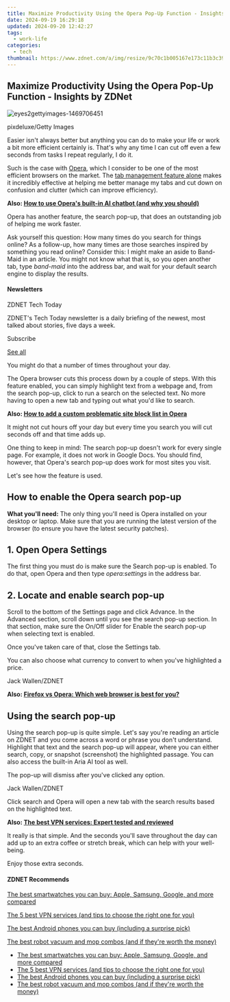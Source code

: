 ```yaml
---
title: Maximize Productivity Using the Opera Pop-Up Function - Insights by ZDNet
date: 2024-09-19 16:29:18
updated: 2024-09-20 12:42:27
tags:
  - work-life
categories:
  - tech
thumbnail: https://www.zdnet.com/a/img/resize/9c70c1b005167e173c11b3c39cce9231358a074c/2023/09/20/c222ba5e-7030-4e09-b9db-8e7374aacaf9/eyes2gettyimages-1469706451.jpg?width=278&height=156&fit=crop&auto=webp
---
```


## Maximize Productivity Using the Opera Pop-Up Function - Insights by ZDNet

![eyes2gettyimages-1469706451](https://www.zdnet.com/a/img/resize/40dcaca8dda7d64e97bb0e7c3b101c64841e2ef9/2023/09/20/c222ba5e-7030-4e09-b9db-8e7374aacaf9/eyes2gettyimages-1469706451.jpg?auto=webp&width=1280)

pixdeluxe/Getty Images

Easier isn't always better but anything you can do to make your life or work a bit more efficient certainly is. That's why any time I can cut off even a few seconds from tasks I repeat regularly, I do it.

Such is the case with [Opera](https://www.zdnet.com/article/o/), which I consider to be one of the most efficient browsers on the market. The [tab management feature alone](https://www.zdnet.com/home-and-office/work-life/opera-workspaces-is-tab-management-perfection/) makes it incredibly effective at helping me better manage my tabs and cut down on confusion and clutter (which can improve efficiency). 

**Also: [How to use Opera's built-in AI chatbot (and why you should)](https://www.zdnet.com/article/how-to-use-operas-built-in-ai-chatbot-and-why-you-should/)**

Opera has another feature, the search pop-up, that does an outstanding job of helping me work faster.

Ask yourself this question: How many times do you search for things online? As a follow-up, how many times are those searches inspired by something you read online? Consider this: I might make an aside to Band-Maid in an article. You might not know what that is, so you open another tab, type _band-maid_ into the address bar, and wait for your default search engine to display the results.

#### Newsletters

ZDNET Tech Today

ZDNET's Tech Today newsletter is a daily briefing of the newest, most talked about stories, five days a week.

 Subscribe

[See all](https://www.zdnet.com/newsletters/)

You might do that a number of times throughout your day. 

The Opera browser cuts this process down by a couple of steps. With this feature enabled, you can simply highlight text from a webpage and, from the search pop-up, click to run a search on the selected text. No more having to open a new tab and typing out what you'd like to search.

**Also: [How to add a custom problematic site block list in Opera](https://www.zdnet.com/article/how-to-add-a-custom-problematic-site-block-list-in-opera/)**

It might not cut hours off your day but every time you search you will cut seconds off and that time adds up.

One thing to keep in mind: The search pop-up doesn't work for every single page. For example, it does not work in Google Docs. You should find, however, that Opera's search pop-up does work for most sites you visit.

Let's see how the feature is used.

## How to enable the Opera search pop-up

**What you'll need:** The only thing you'll need is Opera installed on your desktop or laptop. Make sure that you are running the latest version of the browser (to ensure you have the latest security patches).

## 1\. Open Opera Settings

The first thing you must do is make sure the Search pop-up is enabled. To do that, open Opera and then type _opera:settings_ in the address bar.

## 2\. Locate and enable search pop-up

Scroll to the bottom of the Settings page and click Advance. In the Advanced section, scroll down until you see the search pop-up section. In that section, make sure the On/Off slider for Enable the search pop-up when selecting text is enabled. 

Once you've taken care of that, close the Settings tab.

You can also choose what currency to convert to when you've highlighted a price.

Jack Wallen/ZDNET

**Also: [Firefox vs Opera: Which web browser is best for you?](https://www.zdnet.com/home-and-office/work-life/firefox-vs-opera-which-web-browser-is-best-for-you/)**

## Using the search pop-up

Using the search pop-up is quite simple. Let's say you're reading an article on ZDNET and you come across a word or phrase you don't understand. Highlight that text and the search pop-up will appear, where you can either search, copy, or snapshot (screenshot) the highlighted passage. You can also access the built-in Aria AI tool as well.

The pop-up will dismiss after you've clicked any option.

Jack Wallen/ZDNET

Click search and Opera will open a new tab with the search results based on the highlighted text. 

**Also: [The best VPN services: Expert tested and reviewed](https://www.zdnet.com/article/best-vpn/)**

It really is that simple. And the seconds you'll save throughout the day can add up to an extra coffee or stretch break, which can help with your well-being.

Enjoy those extra seconds.

#### **ZDNET** Recommends

[The best smartwatches you can buy: Apple, Samsung, Google, and more compared](https://www.zdnet.com/article/best-smartwatch/ "The best smartwatches you can buy: Apple, Samsung, Google, and more compared")

[The 5 best VPN services (and tips to choose the right one for you)](https://www.zdnet.com/article/best-vpn/ "The 5 best VPN services (and tips to choose the right one for you)")

[The best Android phones you can buy (including a surprise pick)](https://www.zdnet.com/article/best-android-phone/ "The best Android phones you can buy (including a surprise pick)")

[The best robot vacuum and mop combos (and if they're worth the money)](https://www.zdnet.com/article/best-robot-vacuum-mop/ "The best robot vacuum and mop combos (and if they're worth the money)")

* [The best smartwatches you can buy: Apple, Samsung, Google, and more compared](https://www.zdnet.com/article/best-smartwatch/ "The best smartwatches you can buy: Apple, Samsung, Google, and more compared")
* [The 5 best VPN services (and tips to choose the right one for you)](https://www.zdnet.com/article/best-vpn/ "The 5 best VPN services (and tips to choose the right one for you)")
* [The best Android phones you can buy (including a surprise pick)](https://www.zdnet.com/article/best-android-phone/ "The best Android phones you can buy (including a surprise pick)")
* [The best robot vacuum and mop combos (and if they're worth the money)](https://www.zdnet.com/article/best-robot-vacuum-mop/ "The best robot vacuum and mop combos (and if they're worth the money)")

<ins class="adsbygoogle"
     style="display:block"
     data-ad-format="autorelaxed"
     data-ad-client="ca-pub-7571918770474297"
     data-ad-slot="1223367746"></ins>



<ins class="adsbygoogle"
     style="display:block"
     data-ad-client="ca-pub-7571918770474297"
     data-ad-slot="8358498916"
     data-ad-format="auto"
     data-full-width-responsive="true"></ins>
